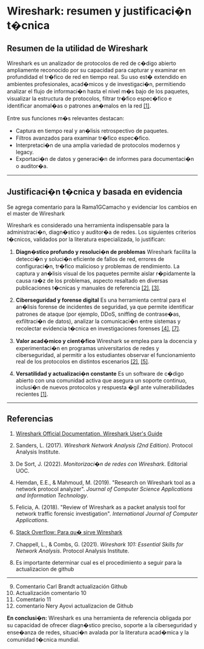 # Wireshark: resumen y justificaci�n t�cnica

## Resumen de la utilidad de Wireshark

Wireshark es un analizador de protocolos de red de c�digo abierto ampliamente reconocido por su capacidad para capturar y examinar en profundidad el tr�fico de red en tiempo real. Su uso est� extendido en ambientes profesionales, acad�micos y de investigaci�n, permitiendo analizar el flujo de informaci�n hasta el nivel m�s bajo de los paquetes, visualizar la estructura de protocolos, filtrar tr�fico espec�fico e identificar anomal�as o patrones an�malos en la red [[1]](#1).

Entre sus funciones m�s relevantes destacan:
- Captura en tiempo real y an�lisis retrospectivo de paquetes.
- Filtros avanzados para examinar tr�fico espec�fico.
- Interpretaci�n de una amplia variedad de protocolos modernos y legacy.
- Exportaci�n de datos y generaci�n de informes para documentaci�n o auditor�a.

---

## Justificaci�n t�cnica y basada en evidencia

Se agrega comentario para la Rama1GCamacho y evidenciar los cambios en el master de Wireshark

Wireshark es considerado una herramienta indispensable para la administraci�n, diagn�stico y auditor�a de redes. Los siguientes criterios t�cnicos, validados por la literatura especializada, lo justifican:

1. **Diagn�stico profundo y resoluci�n de problemas**
   Wireshark facilita la detecci�n y soluci�n eficiente de fallos de red, errores de configuraci�n, tr�fico malicioso y problemas de rendimiento. La captura y an�lisis visual de los paquetes permite aislar r�pidamente la causa ra�z de los problemas, aspecto resaltado en diversas publicaciones t�cnicas y manuales de referencia [[2]](#2), [[3]](#3).

2. **Ciberseguridad y forense digital**
   Es una herramienta central para el an�lisis forense de incidentes de seguridad, ya que permite identificar patrones de ataque (por ejemplo, DDoS, sniffing de contrase�as, exfiltraci�n de datos), analizar la comunicaci�n entre sistemas y recolectar evidencia t�cnica en investigaciones forenses [[4]](#4), [[7]](#7).

3. **Valor acad�mico y cient�fico**
   Wireshark se emplea para la docencia y experimentaci�n en programas universitarios de redes y ciberseguridad, al permitir a los estudiantes observar el funcionamiento real de los protocolos en distintos escenarios [[2]](#2), [[5]](#5).

4. **Versatilidad y actualizaci�n constante**
   Es un software de c�digo abierto con una comunidad activa que asegura un soporte continuo, inclusi�n de nuevos protocolos y respuesta �gil ante vulnerabilidades recientes [[1]](#1).

---

## Referencias

1. <a id="1"></a> [Wireshark Official Documentation. Wireshark User's Guide](https://www.wireshark.org/docs/wsug_html_chunked/)
2. <a id="2"></a> Sanders, L. (2017). *Wireshark Network Analysis (2nd Edition)*. Protocol Analysis Institute.
3. <a id="3"></a> De Sort, J. (2022). *Monitorizaci�n de redes con Wireshark*. Editorial UOC.
4. <a id="4"></a> Hemdan, E.E., & Mahmoud, M. (2019). "Research on Wireshark tool as a network protocol analyzer". *Journal of Computer Science Applications and Information Technology*.
5. <a id="5"></a> Felicia, A. (2018). "Review of Wireshark as a packet analysis tool for network traffic forensic investigation". *International Journal of Computer Applications*.
6. <a id="6"></a> [Stack Overflow: Para qu� sirve Wireshark](https://es.stackoverflow.com/questions/92619/para-qu%C3%A9-sirve-wireshark)
7. <a id="7"></a> Chappell, L., & Combs, G. (2021). *Wireshark 101: Essential Skills for Network Analysis*. Protocol Analysis Institute.

8. Es importante determinar cual es el procedimiento a seguir para la actualizacion de github
---
9. Comentario Carl Brandt actualización Github
10. Actualización comentario 10
11. Comentario 11
12. comentario Nery Ayovi actualizacion de Github

**En conclusi�n:**
Wireshark es una herramienta de referencia obligada por su capacidad de ofrecer diagn�stico preciso, soporte a la ciberseguridad y ense�anza de redes, situaci�n avalada por la literatura acad�mica y la comunidad t�cnica mundial.
